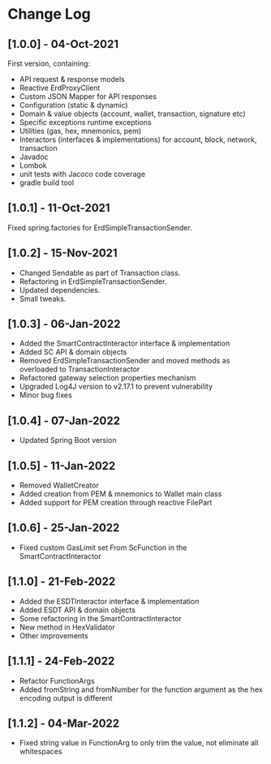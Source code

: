 # Change Log

## [1.0.0] - 04-Oct-2021

First version, containing:
- API request & response models
- Reactive ErdProxyClient
- Custom JSON Mapper for API responses
- Configuration (static & dynamic)
- Domain & value objects (account, wallet, transaction, signature etc)
- Specific exceptions runtime exceptions
- Utilities (gas, hex, mnemonics, pem)
- Interactors (interfaces & implementations) for account, block, network, transaction
- Javadoc
- Lombok
- unit tests with Jacoco code coverage
- gradle build tool

## [1.0.1] - 11-Oct-2021

Fixed spring.factories for ErdSimpleTransactionSender.

## [1.0.2] - 15-Nov-2021

- Changed Sendable as part of Transaction class.
- Refactoring in ErdSimpleTransactionSender.
- Updated dependencies.
- Small tweaks.

## [1.0.3] - 06-Jan-2022

- Added the SmartContractInteractor interface & implementation
- Added SC API & domain objects
- Removed ErdSimpleTransactionSender and moved methods as overloaded to TransactionInteractor
- Refactored gateway selection properties mechanism
- Upgraded Log4J version to v2.17.1 to prevent vulnerability
- Minor bug fixes

## [1.0.4] - 07-Jan-2022

- Updated Spring Boot version

## [1.0.5] - 11-Jan-2022

- Removed WalletCreator
- Added creation from PEM & mnemonics to Wallet main class
- Added support for PEM creation through reactive FilePart

## [1.0.6] - 25-Jan-2022

- Fixed custom GasLimit set From ScFunction in the SmartContractInteractor

## [1.1.0] - 21-Feb-2022

- Added the ESDTInteractor interface & implementation
- Added ESDT API & domain objects
- Some refactoring in the SmartContractInteractor
- New method in HexValidator
- Other improvements

## [1.1.1] - 24-Feb-2022

- Refactor FunctionArgs
- Added fromString and fromNumber for the function argument as the hex encoding output is different

## [1.1.2] - 04-Mar-2022

- Fixed string value in FunctionArg to only trim the value, not eliminate all whitespaces